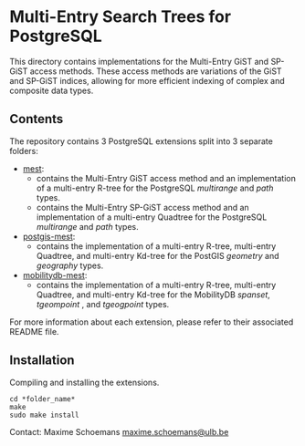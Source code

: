 Multi-Entry Search Trees for PostgreSQL
=====================================================

This directory contains implementations for the Multi-Entry GiST and SP-GiST access methods.
These access methods are variations of the GiST and SP-GiST indices, allowing for more efficient
indexing of complex and composite data types.

Contents
--------

The repository contains 3 PostgreSQL extensions split into 3 separate folders:

- [mest](mest): 
    - contains the Multi-Entry GiST access method and an implementation of a multi-entry R-tree for the PostgreSQL *multirange* and *path* types.
    - contains the Multi-Entry SP-GiST access method and an implementation of a multi-entry Quadtree for the PostgreSQL *multirange* and *path* types.
- [postgis-mest](postgis-mest): 
    - contains the implementation of a multi-entry R-tree, multi-entry Quadtree, and multi-entry Kd-tree for the PostGIS *geometry* and *geography* types.
- [mobilitydb-mest](mobilitydb-mest): 
    - contains the implementation of a multi-entry R-tree, multi-entry Quadtree, and multi-entry Kd-tree for the MobilityDB *spanset*, *tgeompoint* , and *tgeogpoint* types.
    
For more information about each extension, please refer to their associated README file.

Installation
------------

Compiling and installing the extensions.
```
cd *folder_name*
make
sudo make install
```

Contact:
  Maxime Schoemans  <maxime.schoemans@ulb.be>
